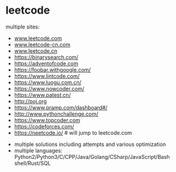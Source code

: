 # leetcode
multiple sites: 
- www.leetcode.com 
- www.leetcode-cn.com
- www.leetcode.cn
- https://binarysearch.com/
- https://adventofcode.com
- https://foobar.withgoogle.com/
- https://www.lintcode.com/
- https://www.luogu.com.cn/ 
- https://www.nowcoder.com/
- https://www.patest.cn/
- http://poj.org
- https://www.pramp.com/dashboard#/
- http://www.pythonchallenge.com/
- https://www.topcoder.com
- https://codeforces.com/
- https://neetcode.io/   # will jump to leetcode.com


* multiple solutions including attempts and various optimization
* multiple languages: Python2/Python3/C/CPP/Java/Golang/CSharp/JavaScript/Bash shell/Rust/SQL
